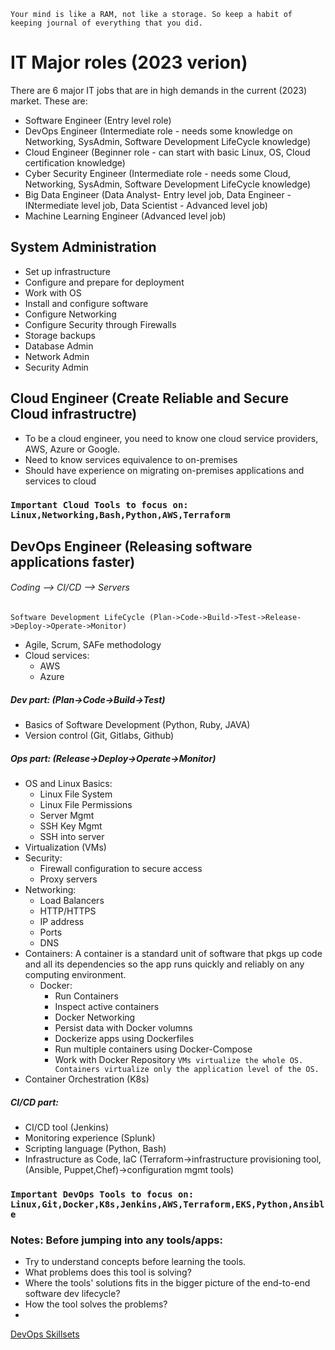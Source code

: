 ```Your mind is like a RAM, not like a storage. So keep a habit of keeping journal of everything that you did.```

# IT Major roles (2023 verion)
There are 6 major IT jobs that are in high demands in the current (2023) market. These are:
- Software Engineer (Entry level role)
- DevOps Engineer (Intermediate role - needs some knowledge on Networking, SysAdmin, Software Development LifeCycle knowledge)
- Cloud Engineer (Beginner role - can start with basic Linux, OS, Cloud certification knowledge)
- Cyber Security Engineer (Intermediate role - needs some Cloud, Networking, SysAdmin, Software Development LifeCycle knowledge)
- Big Data Engineer (Data Analyst- Entry level job, Data Engineer - INtermediate level job, Data Scientist - Advanced level job)
- Machine Learning Engineer (Advanced level job)

## System Administration
- Set up infrastructure
- Configure and prepare for deployment
- Work with OS
- Install and configure software
- Configure Networking
- Configure Security through Firewalls
- Storage backups
- Database Admin
- Network Admin
- Security Admin


## Cloud Engineer (Create Reliable and Secure Cloud infrastructre)
- To be a cloud engineer, you need to know one cloud service providers, AWS, Azure or Google.
- Need to know services equivalence to on-premises
- Should have experience on migrating on-premises applications and services to cloud
### ```Important Cloud Tools to focus on: Linux,Networking,Bash,Python,AWS,Terraform```


## DevOps Engineer (Releasing software applications faster)
###### Coding --> CI/CD --> Servers
```Software Development LifeCycle (Plan->Code->Build->Test->Release->Deploy->Operate->Monitor)```
- Agile, Scrum, SAFe methodology
- Cloud services:
    - AWS 
    - Azure
##### Dev part: (Plan->Code->Build->Test)
- Basics of Software Development (Python, Ruby, JAVA)
- Version control (Git, Gitlabs, Github)
##### Ops part: (Release->Deploy->Operate->Monitor)
- OS and Linux Basics:
    - Linux File System
    - Linux File Permissions
    - Server Mgmt
    - SSH Key Mgmt
    - SSH into server
- Virtualization (VMs)
- Security:
    - Firewall configuration to secure access
    - Proxy servers
- Networking:
    - Load Balancers
    - HTTP/HTTPS
    - IP address
    - Ports
    - DNS
- Containers: A container is a standard unit of software that pkgs up code and all its dependencies so the app runs quickly and reliably on any computing environment.
    - Docker:
        - Run Containers
        - Inspect active containers
        - Docker Networking
        - Persist data with Docker volumns
        - Dockerize apps using Dockerfiles
        - Run multiple containers using Docker-Compose
        - Work with Docker Repository
```VMs virtualize the whole OS. Containers virtualize only the application level of the OS.```
- Container Orchestration (K8s)
##### CI/CD part:
- CI/CD tool (Jenkins)
- Monitoring experience (Splunk)
- Scripting language (Python, Bash)
- Infrastructure as Code, IaC (Terraform->infrastructure provisioning tool, (Ansible, Puppet,Chef)->configuration mgmt tools)

### ```Important DevOps Tools to focus on: Linux,Git,Docker,K8s,Jenkins,AWS,Terraform,EKS,Python,Ansible```

### Notes: Before jumping into any tools/apps:
- Try to understand concepts before learning the tools.
- What problems does this tool is solving?
- Where the tools' solutions fits in the bigger picture of the end-to-end software dev lifecycle?
- How the tool solves the problems?
- 

[DevOps Skillsets](https://github.com/sakard23/Major_IT_Jobs/blob/main/DevOps%20Skillset.JPG?raw=true)


